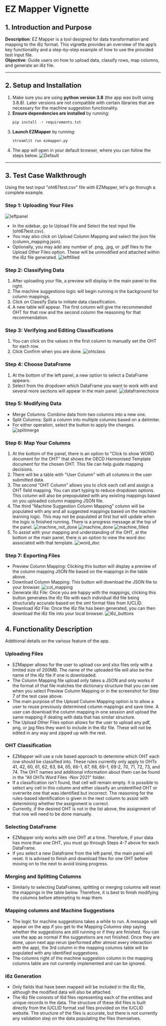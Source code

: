# EZ Mapper Vignette

## 1. Introduction and Purpose
**Description**: EZ Mapper is a tool designed for data transformation and mapping to the i6z format. This vignette provides an overview of the app’s key functionality and a step-by-step example of how to use the provided test input file.  
**Objective**: Guide users on how to upload data, classify rows, map columns, and generate an i6z file.

---

## 2. Setup and Installation
1. Make sure you are using **python version 3.8** (the app was built using 3.8.8). Later versions are not compatible with certain libraries that are
necessary for the machine suggestion functionality.
2. **Ensure dependencies are installed** by running:
   ```bash
   pip install -r requirements.txt
3. **Launch EZMapper** by running:
   ```bash
   streamlit run ezmapper.py
4. The app will open in your default browser, where you can follow the steps below.
![Default](images/default_app.png)
---

## 3. Test Case Walkthrough
Using the test input "oht67test.csv" file with EZMapper, let's go thorugh a complete example.
### Step 1: Uploading Your Files
![leftpanel](images/left_panel_initial.png)
- In the sidebar, go to Upload File and Select the test input file (oht67test.csv).
- You may also click on Upload Column Mapping and select the json file (column_mapping.json).
- Optionally, you may add any number of .png, .jpg, or .pdf files to the Upload Other Files option. These
will be unmodified and attached within the i6z file generated.
![leftfilled](images/column_mapping_upload.png)
### Step 2: Classifying Data
1. After uploading your file, a preview will display in the main panel to the right.
2. The machine suggestions logic will begin running in the background for column mappings.
3. Click on Classify Data to initiate data classification.
4. A new table will appear. The first column will give the recommended OHT for that row and the second column the reasoning for that recommendation.
### Step 3: Verifying and Editing Classifications
1. You can click on the values in the first column to manually set the OHT for each row.
2. Click Confirm when you are done.
![ohtclass](images/oht_identify.png)
### Step 4: Choose DataFrame
1. At the bottom of the left panel, a new option to select a DataFrame appears.
2. Select from the dropdown which DataFrame you want to work with and several more sections will appear in the main panel.
![dataframechoice](images/dataframe_select.png)
### Step 5: Modifying Data
- Merge Columns: Combine data from two columns into a new one.
- Split Columns: Split a column into multiple columns based on a delimiter.
- For either operation, select the button to apply the changes.
![splitmerge](images/split_merge.png)
### Step 6: Map Your Columns
1. At the bottom of the panel, there is an option to "Click to show WORD document for the OHT" that shows the OECD Harmonised Template document for the chosen OHT. This file can help guide mapping decisions.
2. There will be a table with "User Column" with all columns in the user submitted data.
3. The second "OHT Column" allows you to click each cell and assign a OHT field mapping. You can start typing to reduce dropdown options. This column will also be prepopulated with any existing mappings based on you uploaded column mapping JSON file.
4. The third "Machine Suggestion Column Mapping" column will be populated with any and all suggested mappings based on the machine learning logic. This may not be populated at first but will update when the logic is finished running. There is a progress message at the top of the panel.
![machine_not_done](images/machine_running.png)
![machine_done](images/machine_done.png)
![machine_filled](images/machine_populated.png)
5. To assist with your mapping and understanding of the OHT, at the bottom or the main panel, there is an option to view the word doc associated with that template.
![word_doc](images/word_doc.png)
### Step 7: Exporting Files
- Preview Column Mapping: Clicking this button will display a preview of the column mapping JSON file based on the mappings in the table above.
- Download Column Mapping: This button will download the JSON file to your browser.
![col_mapping](images/preview_columns.png)
- Generate i6z File: Once you are happy with the mappings, clicking this button generates the i6z file with each individual i6d file being structurally accurate based on the xml format files from IUCLID.
- Download i6z File: Once the i6z file has been generated, you can then download the i6z file into your local browser.
![i6z_buttons](images/i6z_buttons.png)

## 4. Functionality Description
Additional details on the various feature of the app.
### Uploading Files
- EZMapper allows for the user to upload csv and xlsx files only with a limited size of 200MB. The name of the uploaded
file will also be the name of the i6z file if one is downloaded.
- The Column Mapping file upload only takes a JSON and only works if the format of that file matches the dictionary
structure that you can see when you select Preview Column Mapping or in the screenshot for Step 7 of the test case above.
- The main purpose of the Upload Column Mapping option is to allow a user to reuse previously determined column mappings 
and save time. A user can download the column mapping in one session and upload the same mapping if dealing with data 
that has similar structure.
- The Upload Other Files option allows for the user to upload any pdf, png, or jpg files they want to include in the i6z
file. These will not be edited in any way and zipped up with the rest.
### OHT Classification
- EZMapper will use a rule based approach to determine which OHT each row should be classified into. These rules currently 
only apply to OHTs 41, 42, 60, 61, 62, 63, 64, 65, 66-1, 67, 68, 69-1, 69-2, 70, 71, 72, 73, and 74. The OHT names and 
additional information about them can be found in the "All OHTs Word Files -Nov 2021" folder.
- If a classification isn't found, that cell will remain empty. It is possible to select any cell in this column 
and either classify an unidentified OHT or overwrite one that was identified but incorrect. The reasoning for the 
rules-based identification is given in the next column to assist with determining whether the assignment is correct.
- Currently, if the desired OHT is not in the list above, the assignment of that row will need to be done manually.
### Selecting DataFrame
- EZMapper only works with one OHT at a time. Therefore, if your data has more than one OHT, you must go through Steps 
4-7 above for each DataFrame.
- If you select a new Dataframe from the left panel, the main panel will reset. It is advised to finish and download 
files for one OHT before moving on to the next to avoid losing progress.
### Merging and Splitting Columns
- Similarly to selecting DataFrames, splitting or merging columns will reset the mappings in the table below. Therefore,
it is best to finish modifying the columns before attempting to map them.
### Mapping columns and Machine Suggestions
- The logic for machine suggestions takes a while to run. A message will appear on the app if you get to the Mapping
Columns step saying whether the suggestions are still running or if they are finished. You can use the app as normal if
the suggestions are not finished. Once they are done, upon next app rerun (performed after almost every interaction with
the app), the 3rd column in the mapping columns table will be populated with any identified suggestions.
- The columns right of the machine suggestion column in the mapping columns table are not currently implemented and 
can be ignored.
### i6z Generation
- Only fields that have been mapped will be included in the i6z file, although the modified data will also be 
attached.
- The i6z file consists of i6d files representing each of the entities and unique records in the data. The structure of
these i6d files is built directly from the IUCLID format xsd files provided on the IUCLID website. The structure of the
files is accurate, but there is not currently any validation step on the data populating the files themselves.